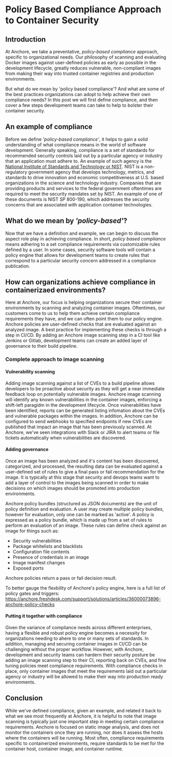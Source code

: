 # Policy Based Compliance Approach to Container Security

## Introduction

At Anchore, we take a preventative, *policy-based compliance* approach, specific to organizational needs. Our philosophy of scanning and evaluating Docker images against user-defined policies as early as possible in the development lifecycle, greatly reduces vulnerable, non-compliant images from making their way into trusted container registries and production environments. 

But what do we mean by 'policy based compliance'? And what are some of the best practices organizations can adopt to help achieve their own compliance needs? In this post we will first define compliance, and then cover a few steps development teams can take to help to bolster their container security.

## An example of compliance

Before we define *'policy-based compliance'*, it helps to gain a solid understanding of what compliance means in the world of software development. Generally speaking, compliance is a set of standards for recommended security controls laid out by a particular agency or industry that an application must adhere to. An example of such agency is the [National Institute of Standards and Technology or NIST](https://www.nist.gov/). NIST is a non-regulatory government agency that develops technology, metrics, and standards to drive innovation and economic competitiveness at U.S. based organizations in the science and technology industry. Companies that are providing products and services to the federal government oftentimes are required to meet the security mandates set by NIST. An example of one of these documents is NIST SP 800-190, which addresses the security concerns that are associated with application container technologies. 

## What do we mean by *'policy-based'*?

Now that we have a definition and example, we can begin to discuss the aspect role play in achieving compliance. In short, *policy based compliance* means adhering to a set compliance requirements via customizable rules defined by a user.  In some cases, security software tools will contain a policy engine that allows for development teams to create rules that correspond to a particular security concern addressed in a compliance publication.


## How can organizations achieve compliance in containerizaed environments?

Here at Anchore, our focus is helping organizations secure their container environments by scanning and analyzing container images. Oftentimes, our customers come to us to help them achieve certain compliance requirements they have, and we can often point them to our policy engine. Anchore policies are user-defined checks that are evaluated against an analyzed image. A best practice for implementing these checks is through a step in CI/CD. By adding an Anchore image scanning step in a CI tool like Jenkins or Gitlab, development teams can create an added layer of governance to their build pipeline. 

### Complete approach to image scanning

#### Vulnerability scanning

Adding image scanning against a list of CVEs to a build pipeline allows developers to be proactive about security as they will get a near immediate feedback loop on potentially vulnerable images. Anchore image scanning will identify any known vulnerabilities in the container images, enforcing a shift-left paragidm in the development lifecycle. Once vulnerabilities have been identified, reports can be generated listing infomation about the CVEs and vulnerable packages within the images. In addition, Anchore can be configured to send webhooks to specified endpoints if new CVEs are published that impact an image that has been previously scanned. At Anchore, we've seen integrations with Slack or JIRA to alert teams or file tickets automatically when vulnerabilities are discovered.  

#### Adding governance

Once an image has been analyzed and it's content has been discovered, categorized, and processed, the resulting data can be evaluated against a user-defined set of rules to give a final pass or fail recommendation for the image. It is typically at this stage that security and devops teams want to add a layer of control to the images being scanned in order to make decisions on which images should be promoted into production environments. 

Anchore policy bundles (structured as JSON documents) are the unit of policy definition and evaluation. A user may create multiple policy bundles, however for evaluation, only one can be marked as 'active'. A policy is expressed as a policy bundle, which is made up from a set of rules to perform an evaluation of an image. These rules can define check against an image for things such as:

- Security vulnerabilities
- Package whitelists and blacklists
- Configuration file contents
- Presence of credentials in an image
- Image manifest changes
- Exposed ports

Anchore policies return a pass or fail decision result.

To better gauge the flexbility of Anchore's policy engine, here is a full list of policy gates and triggers: https://anchore.freshdesk.com/support/solutions/articles/36000073896-anchore-policy-checks

#### Putting it together with compliance

Given the variance of compliance needs across different enterprises, having a flexible and robust policy engine becomes a necessity for organizations needing to ahere to one or many sets of standards. In addition, managing and securing container images in CI/CD can be challenging without the proper workflow. However, with Anchore, development and security teams can hardern their security posture be adding an image scanning step to their CI, reporting back on CVEs, and fine tuning policies meet compliance requirements. With compliance checks in place, only container images that meet the requirements laid out a particular agency or industry will be allowed to make their way into production ready environments.

## Conclusion

While we've defined compliance, given an example, and related it back to what we see most frequently at Anchore, it is helpful to note that image scanning is typically just one important step in meeting certain compliance requirements. Anchore is focused on static image analysis, and does not monitor the containers once they are running, nor does it assess the hosts where the containers will be running. Most often, compliance requirements specific to containerized environments, require standards to be met for the container host, container image, and container runtime. 